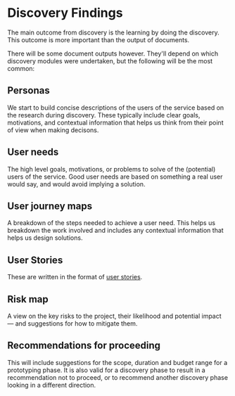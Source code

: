 # Discovery Findings

The main outcome from discovery is the learning by doing the discovery. This outcome is more important than the output of documents.

There will be some document outputs however. They'll depend on which discovery modules were undertaken, but the following will be the most common:

## Personas

We start to build concise descriptions of the users of the service based on the research during discovery. These typically include clear goals, motivations, and contextual information that helps us think from their point of view when making decisons.

## User needs

The high level goals, motivations, or problems to solve of the \(potential\) users of the service. Good user needs are based on something a real user would say, and would avoid implying a solution.

## User journey maps

A breakdown of the steps needed to achieve a user need. This helps us breakdown the work involved and includes any contextual information that helps us design solutions.

## User Stories

These are written in the format of [user stories](https://github.com/convivio/the-convivio-cookbook/tree/fe6bd3bde6ed1049b323d750b43bbb620c87c384/delivery_recipe/help-cards/help-card-user-stories.md).

## Risk map

A view on the key risks to the project, their likelihood and potential impact — and suggestions for how to mitigate them.

## Recommendations for proceeding

This will include suggestions for the scope, duration and budget range for a prototyping phase. It is also valid for a discovery phase to result in a recommendation not to proceed, or to recommend another discovery phase looking in a different direction.


